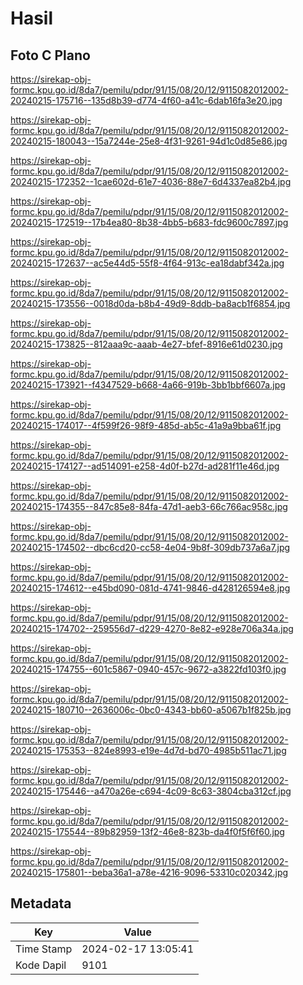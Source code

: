 # Hasil

## Foto C Plano

https://sirekap-obj-formc.kpu.go.id/8da7/pemilu/pdpr/91/15/08/20/12/9115082012002-20240215-175716--135d8b39-d774-4f60-a41c-6dab16fa3e20.jpg

https://sirekap-obj-formc.kpu.go.id/8da7/pemilu/pdpr/91/15/08/20/12/9115082012002-20240215-180043--15a7244e-25e8-4f31-9261-94d1c0d85e86.jpg

https://sirekap-obj-formc.kpu.go.id/8da7/pemilu/pdpr/91/15/08/20/12/9115082012002-20240215-172352--1cae602d-61e7-4036-88e7-6d4337ea82b4.jpg

https://sirekap-obj-formc.kpu.go.id/8da7/pemilu/pdpr/91/15/08/20/12/9115082012002-20240215-172519--17b4ea80-8b38-4bb5-b683-fdc9600c7897.jpg

https://sirekap-obj-formc.kpu.go.id/8da7/pemilu/pdpr/91/15/08/20/12/9115082012002-20240215-172637--ac5e44d5-55f8-4f64-913c-ea18dabf342a.jpg

https://sirekap-obj-formc.kpu.go.id/8da7/pemilu/pdpr/91/15/08/20/12/9115082012002-20240215-173556--0018d0da-b8b4-49d9-8ddb-ba8acb1f6854.jpg

https://sirekap-obj-formc.kpu.go.id/8da7/pemilu/pdpr/91/15/08/20/12/9115082012002-20240215-173825--812aaa9c-aaab-4e27-bfef-8916e61d0230.jpg

https://sirekap-obj-formc.kpu.go.id/8da7/pemilu/pdpr/91/15/08/20/12/9115082012002-20240215-173921--f4347529-b668-4a66-919b-3bb1bbf6607a.jpg

https://sirekap-obj-formc.kpu.go.id/8da7/pemilu/pdpr/91/15/08/20/12/9115082012002-20240215-174017--4f599f26-98f9-485d-ab5c-41a9a9bba61f.jpg

https://sirekap-obj-formc.kpu.go.id/8da7/pemilu/pdpr/91/15/08/20/12/9115082012002-20240215-174127--ad514091-e258-4d0f-b27d-ad281f11e46d.jpg

https://sirekap-obj-formc.kpu.go.id/8da7/pemilu/pdpr/91/15/08/20/12/9115082012002-20240215-174355--847c85e8-84fa-47d1-aeb3-66c766ac958c.jpg

https://sirekap-obj-formc.kpu.go.id/8da7/pemilu/pdpr/91/15/08/20/12/9115082012002-20240215-174502--dbc6cd20-cc58-4e04-9b8f-309db737a6a7.jpg

https://sirekap-obj-formc.kpu.go.id/8da7/pemilu/pdpr/91/15/08/20/12/9115082012002-20240215-174612--e45bd090-081d-4741-9846-d428126594e8.jpg

https://sirekap-obj-formc.kpu.go.id/8da7/pemilu/pdpr/91/15/08/20/12/9115082012002-20240215-174702--259556d7-d229-4270-8e82-e928e706a34a.jpg

https://sirekap-obj-formc.kpu.go.id/8da7/pemilu/pdpr/91/15/08/20/12/9115082012002-20240215-174755--601c5867-0940-457c-9672-a3822fd103f0.jpg

https://sirekap-obj-formc.kpu.go.id/8da7/pemilu/pdpr/91/15/08/20/12/9115082012002-20240215-180710--2636006c-0bc0-4343-bb60-a5067b1f825b.jpg

https://sirekap-obj-formc.kpu.go.id/8da7/pemilu/pdpr/91/15/08/20/12/9115082012002-20240215-175353--824e8993-e19e-4d7d-bd70-4985b511ac71.jpg

https://sirekap-obj-formc.kpu.go.id/8da7/pemilu/pdpr/91/15/08/20/12/9115082012002-20240215-175446--a470a26e-c694-4c09-8c63-3804cba312cf.jpg

https://sirekap-obj-formc.kpu.go.id/8da7/pemilu/pdpr/91/15/08/20/12/9115082012002-20240215-175544--89b82959-13f2-46e8-823b-da4f0f5f6f60.jpg

https://sirekap-obj-formc.kpu.go.id/8da7/pemilu/pdpr/91/15/08/20/12/9115082012002-20240215-175801--beba36a1-a78e-4216-9096-53310c020342.jpg


## Metadata

| Key        | Value               |
| ---------- | ------------------- |
| Time Stamp | 2024-02-17 13:05:41 |
| Kode Dapil | 9101                |



